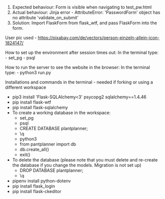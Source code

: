    1. Expected behaviour: Form is visible when navigating to test_pw.html
   2. Actual behaviour: Jinja error - AttributeError: 'PasswordForm' object has no attribute 'validate_on_submit'
   3. Solution: Import FlaskForm from flask_wtf, and pass FlaskForm into the form.



   User pic used - https://pixabay.com/de/vectors/person-einzeln-allein-icon-1824147/


   How to set up the environment after session times out:
   In the terminal type:
      - set_pg
      - psql
   
   How to run the server to see the website in the browser:
   In the terminal type:
      - python3 run.py
   
   Installations and commands in the terminal - needed if forking or using a different workspace
   * pip3 install 'Flask-SQLAlchemy<3' psycopg2 sqlalchemy==1.4.46
   * pip install flask-wtf
   * pip install flask-sqlalchemy
   * To create a working database in the workspace:
      - set_pg
      - psql
      - CREATE DATABASE plantplanner;
      - \q
      - python3
      - from pantplanner import db
      - db.create_all()
      - exit()
   * To delete the database (please note that you must delete and re-create the database if you change the models. Migration is not set up)
      - DROP DATABASE plantplanner;
      - \q
   * pipenv install python-dotenv
   * pip install flask_login
   * pip install flask-ckeditor

